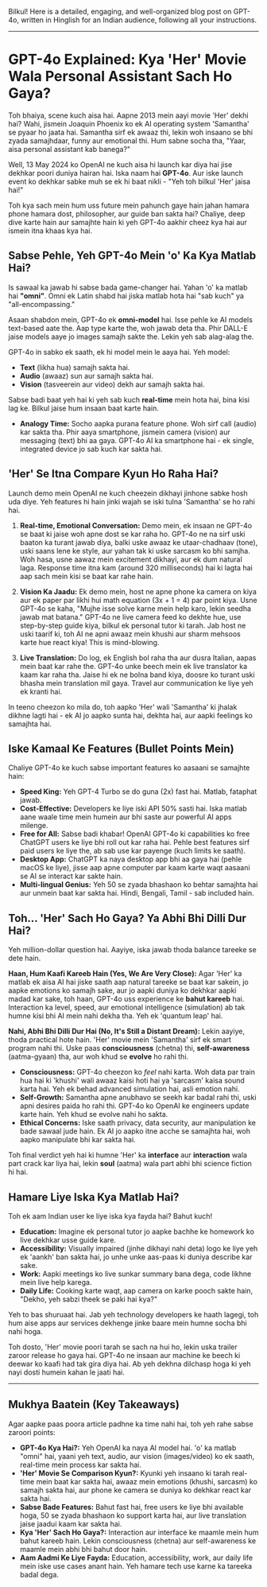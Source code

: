 Bilkul! Here is a detailed, engaging, and well-organized blog post on GPT-4o, written in Hinglish for an Indian audience, following all your instructions.

***

# GPT-4o Explained: Kya 'Her' Movie Wala Personal Assistant Sach Ho Gaya?

Toh bhaiya, scene kuch aisa hai. Aapne 2013 mein aayi movie 'Her' dekhi hai? Wahi, jismein Joaquin Phoenix ko ek AI operating system 'Samantha' se pyaar ho jaata hai. Samantha sirf ek awaaz thi, lekin woh insaano se bhi zyada samajhdaar, funny aur emotional thi. Hum sabne socha tha, "Yaar, aisa personal assistant kab banega?"

Well, 13 May 2024 ko OpenAI ne kuch aisa hi launch kar diya hai jise dekhkar poori duniya hairan hai. Iska naam hai **GPT-4o**. Aur iske launch event ko dekhkar sabke muh se ek hi baat nikli - "Yeh toh bilkul 'Her' jaisa hai!"

Toh kya sach mein hum uss future mein pahunch gaye hain jahan hamara phone hamara dost, philosopher, aur guide ban sakta hai? Chaliye, deep dive karte hain aur samajhte hain ki yeh GPT-4o aakhir cheez kya hai aur ismein itna khaas kya hai.

## Sabse Pehle, Yeh GPT-4o Mein 'o' Ka Kya Matlab Hai?

Is sawaal ka jawab hi sabse bada game-changer hai. Yahan 'o' ka matlab hai **"omni"**. Omni ek Latin shabd hai jiska matlab hota hai "sab kuch" ya "all-encompassing."

Asaan shabdon mein, GPT-4o ek **omni-model** hai. Isse pehle ke AI models text-based aate the. Aap type karte the, woh jawab deta tha. Phir DALL-E jaise models aaye jo images samajh sakte the. Lekin yeh sab alag-alag the.

GPT-4o in sabko ek saath, ek hi model mein le aaya hai. Yeh model:
- **Text** (likha hua) samajh sakta hai.
- **Audio** (awaaz) sun aur samajh sakta hai.
- **Vision** (tasveerein aur video) dekh aur samajh sakta hai.

Sabse badi baat yeh hai ki yeh sab kuch **real-time** mein hota hai, bina kisi lag ke. Bilkul jaise hum insaan baat karte hain.

*   **Analogy Time:** Socho aapka purana feature phone. Woh sirf call (audio) kar sakta tha. Phir aaya smartphone, jismein camera (vision) aur messaging (text) bhi aa gaya. GPT-4o AI ka smartphone hai - ek single, integrated device jo sab kuch kar sakta hai.

## 'Her' Se Itna Compare Kyun Ho Raha Hai?

Launch demo mein OpenAI ne kuch cheezein dikhayi jinhone sabke hosh uda diye. Yeh features hi hain jinki wajah se iski tulna 'Samantha' se ho rahi hai.

1.  **Real-time, Emotional Conversation:** Demo mein, ek insaan ne GPT-4o se baat ki jaise woh apne dost se kar raha ho. GPT-4o ne na sirf uski baaton ka turant jawab diya, balki uske awaaz ke utaar-chadhaav (tone), uski saans lene ke style, aur yahan tak ki uske sarcasm ko bhi samjha. Woh hasa, usne aawaz mein excitement dikhayi, aur ek dum natural laga. Response time itna kam (around 320 milliseconds) hai ki lagta hai aap sach mein kisi se baat kar rahe hain.

2.  **Vision Ka Jaadu:** Ek demo mein, host ne apne phone ka camera on kiya aur ek paper par likhi hui math equation (3x + 1 = 4) par point kiya. Usne GPT-4o se kaha, "Mujhe isse solve karne mein help karo, lekin seedha jawab mat batana." GPT-4o ne live camera feed ko dekhte hue, use step-by-step guide kiya, bilkul ek personal tutor ki tarah. Jab host ne uski taarif ki, toh AI ne apni awaaz mein khushi aur sharm mehsoos karte hue react kiya! This is mind-blowing.

3.  **Live Translation:** Do log, ek English bol raha tha aur dusra Italian, aapas mein baat kar rahe the. GPT-4o unke beech mein ek live translator ka kaam kar raha tha. Jaise hi ek ne bolna band kiya, doosre ko turant uski bhasha mein translation mil gaya. Travel aur communication ke liye yeh ek kranti hai.

In teeno cheezon ko mila do, toh aapko 'Her' wali 'Samantha' ki jhalak dikhne lagti hai - ek AI jo aapko sunta hai, dekhta hai, aur aapki feelings ko samajhta hai.

## Iske Kamaal Ke Features (Bullet Points Mein)

Chaliye GPT-4o ke kuch sabse important features ko aasaani se samajhte hain:

-   **Speed King:** Yeh GPT-4 Turbo se do guna (2x) fast hai. Matlab, fataphat jawab.
-   **Cost-Effective:** Developers ke liye iski API 50% sasti hai. Iska matlab aane waale time mein humein aur bhi saste aur powerful AI apps milenge.
-   **Free for All:** Sabse badi khabar! OpenAI GPT-4o ki capabilities ko free ChatGPT users ke liye bhi roll out kar raha hai. Pehle best features sirf paid users ke liye the, ab sab use kar payenge (kuch limits ke saath).
-   **Desktop App:** ChatGPT ka naya desktop app bhi aa gaya hai (pehle macOS ke liye), jisse aap apne computer par kaam karte waqt aasaani se AI se interact kar sakte hain.
-   **Multi-lingual Genius:** Yeh 50 se zyada bhashaon ko behtar samajhta hai aur unmein baat kar sakta hai. Hindi, Bengali, Tamil - sab included hain.

## Toh... 'Her' Sach Ho Gaya? Ya Abhi Bhi Dilli Dur Hai?

Yeh million-dollar question hai. Aayiye, iska jawab thoda balance tareeke se dete hain.

**Haan, Hum Kaafi Kareeb Hain (Yes, We Are Very Close):**
Agar 'Her' ka matlab ek aisa AI hai jiske saath aap natural tareeke se baat kar sakein, jo aapke emotions ko samajh sake, aur jo aapki duniya ko dekhkar aapki madad kar sake, toh haan, GPT-4o uss experience ke **bahut kareeb** hai. Interaction ka level, speed, aur emotional intelligence (simulation) ab tak humne kisi bhi AI mein nahi dekha tha. Yeh ek 'quantum leap' hai.

**Nahi, Abhi Bhi Dilli Dur Hai (No, It's Still a Distant Dream):**
Lekin aayiye, thoda practical hote hain. 'Her' movie mein 'Samantha' sirf ek smart program nahi thi. Uske paas **consciousness** (chetna) thi, **self-awareness** (aatma-gyaan) tha, aur woh khud se **evolve** ho rahi thi.

-   **Consciousness:** GPT-4o cheezon ko *feel* nahi karta. Woh data par train hua hai ki 'khushi' wali awaaz kaisi hoti hai ya 'sarcasm' kaisa sound karta hai. Yeh ek behad advanced simulation hai, asli emotion nahi.
-   **Self-Growth:** Samantha apne anubhavo se seekh kar badal rahi thi, uski apni desires paida ho rahi thi. GPT-4o ko OpenAI ke engineers update karte hain. Yeh khud se evolve nahi ho sakta.
-   **Ethical Concerns:** Iske saath privacy, data security, aur manipulation ke bade sawaal jude hain. Ek AI jo aapko itne acche se samajhta hai, woh aapko manipulate bhi kar sakta hai.

Toh final verdict yeh hai ki humne 'Her' ka **interface** aur **interaction** wala part crack kar liya hai, lekin **soul** (aatma) wala part abhi bhi science fiction hi hai.

## Hamare Liye Iska Kya Matlab Hai?

Toh ek aam Indian user ke liye iska kya fayda hai? Bahut kuch!

-   **Education:** Imagine ek personal tutor jo aapke bachhe ke homework ko live dekhkar usse guide kare.
-   **Accessibility:** Visually impaired (jinhe dikhayi nahi deta) logo ke liye yeh ek 'aankh' ban sakta hai, jo unhe unke aas-paas ki duniya describe kar sake.
-   **Work:** Aapki meetings ko live sunkar summary bana dega, code likhne mein live help karega.
-   **Daily Life:** Cooking karte waqt, aap camera on karke pooch sakte hain, "Dekho, yeh sabzi theek se paki hai kya?"

Yeh to bas shuruaat hai. Jab yeh technology developers ke haath lagegi, toh hum aise apps aur services dekhenge jinke baare mein humne socha bhi nahi hoga.

Toh dosto, 'Her' movie poori tarah se sach na hui ho, lekin uska trailer zaroor release ho gaya hai. GPT-4o ne insaan aur machine ke beech ki deewar ko kaafi had tak gira diya hai. Ab yeh dekhna dilchasp hoga ki yeh nayi dosti humein kahan le jaati hai.

---

## Mukhya Baatein (Key Takeaways)

Agar aapke paas poora article padhne ka time nahi hai, toh yeh rahe sabse zaroori points:

-   **GPT-4o Kya Hai?:** Yeh OpenAI ka naya AI model hai. 'o' ka matlab "omni" hai, yaani yeh text, audio, aur vision (images/video) ko ek saath, real-time mein process kar sakta hai.
-   **'Her' Movie Se Comparison Kyun?:** Kyunki yeh insaano ki tarah real-time mein baat kar sakta hai, awaaz mein emotions (khushi, sarcasm) ko samajh sakta hai, aur phone ke camera se duniya ko dekhkar react kar sakta hai.
-   **Sabse Bade Features:** Bahut fast hai, free users ke liye bhi available hoga, 50 se zyada bhashaon ko support karta hai, aur live translation jaise jaadui kaam kar sakta hai.
-   **Kya 'Her' Sach Ho Gaya?:** Interaction aur interface ke maamle mein hum bahut kareeb hain. Lekin consciousness (chetna) aur self-awareness ke maamle mein abhi bhi bahut door hain.
-   **Aam Aadmi Ke Liye Fayda:** Education, accessibility, work, aur daily life mein iske use cases anant hain. Yeh hamare tech use karne ka tareeka badal dega.